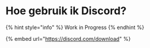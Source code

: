 # Hoe gebruik ik Discord?

{% hint style="info" %}
Work in Progress
{% endhint %}

{% embed url="https://discord.com/download" %}



